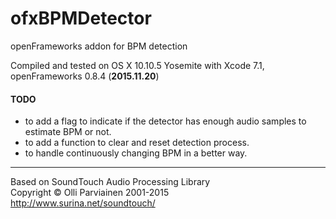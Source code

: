 # ofxBPMDetector
openFrameworks addon for BPM detection<br>

Compiled and tested on OS X 10.10.5 Yosemite with Xcode 7.1, openFrameworks 0.8.4 (**2015.11.20**)

#### TODO
- to add a flag to indicate if the detector has enough audio samples to estimate BPM or not.
- to add a function to clear and reset detection process.
- to handle continuously changing BPM in a better way.


------------
Based on SoundTouch Audio Processing Library<br>
Copyright © Olli Parviainen 2001-2015<br>
http://www.surina.net/soundtouch/
<p>
